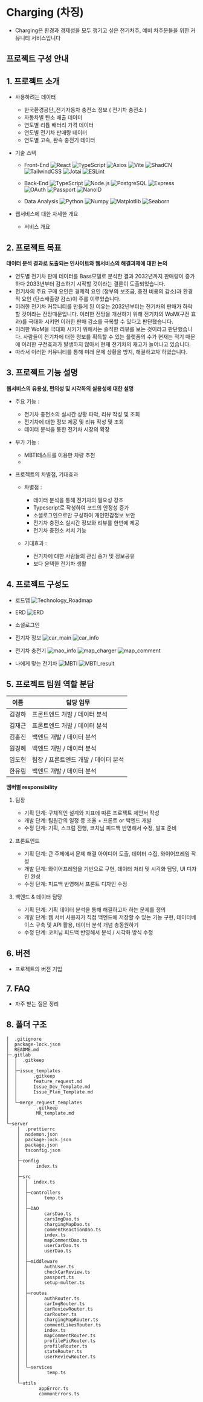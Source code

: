 # Charging (차징)
- Charging은 환경과 경제성을 모두 챙기고 싶은 전기차주, 예비 차주분들을 위한 커뮤니티 서비스입니다

## 프로젝트 구성 안내

## 1. 프로젝트 소개

  - 사용하려는 데이터
    - 한국환경공단_전기자동차 충전소 정보 ( 전기차 충전소 )
    - 자동차별 탄소 배출 데이터
    - 연도별 리튬 배터리 가격 데이터
    - 연도별 전기차 판매량 데이터
    - 연도별 고속, 완속 충전기 데이터

  - 기술 스택 
    - Front-End
      ![React](https://img.shields.io/badge/React-20232A?style=flat-square&logo=react&logoColor=61DAFB)
      ![TypeScript](https://img.shields.io/badge/TypeScript-007ACC?style=flat-square&logo=typescript&logoColor=white)
      ![Axios](https://img.shields.io/badge/Axios-20232A?style=flat-square&logo=axios&logoColor=61DAFB)
      ![Vite](https://img.shields.io/badge/Vite-20232A?style=flat-square&logo=vite&logoColor=AD46EF)
      ![ShadCN](https://img.shields.io/badge/ShadCN-20232A?style=flat-square&logo=shadcn&logoColor=black)
      ![TailwindCSS](https://img.shields.io/badge/TailwindCSS-38B2AC?style=flat-square&logo=tailwind-css&logoColor=white)
      ![Jotai](https://img.shields.io/badge/Jotai-20232A?style=flat-s&logo=jotai&logoColor=61DAFB)
      ![ESLint](https://img.shields.io/badge/ESLint-4B32C3?style=flat-square&logo=eslint&logoColor=white)
    
    - Back-End
      ![TypeScript](https://img.shields.io/badge/TypeScript-007ACC?style=flat-square&logo=typescript&logoColor=white)
      ![Node.js](https://img.shields.io/badge/Node.js-43853D?style=flat-square&logo=node-dot-js&logoColor=white)
      ![PostgreSQL](https://img.shields.io/badge/PostgreSQL-316192?style=flat-square&logo=postgresql&logoColor=white)
      ![Express](https://img.shields.io/badge/Express-000000?style=flat-square&logo=express&logoColor=white)
      ![OAuth](https://img.shields.io/badge/OAuth-000000?style=flat-square&logo=oauth&logoColor=white)
      ![Passport](https://img.shields.io/badge/Passport-34E27A?style=flat-square&logo=passport&logoColor=white)
      ![NanoID](https://img.shields.io/badge/NanoID-000000?style=flat-square&logo=nanoid&logoColor=white)

    - Data Analysis
      ![Python](https://img.shields.io/badge/Python-3776AB?style=flat-square&logo=python&logoColor=white)
      ![Numpy](https://img.shields.io/badge/Numpy-013243?style=flat-square&logo=numpy&logoColor=white)
      ![Matplotlib](https://img.shields.io/badge/Matplotlib-000000?style=flat-square&logo=matplotlib&logoColor=white)
      ![Seaborn](https://img.shields.io/badge/Seaborn-3776AB?style=flat-square&logo=seaborn&logoColor=white)

  - 웹서비스에 대한 자세한 개요
    - 서비스 개요

## 2. 프로젝트 목표

**데이터 분석 결과로 도출되는 인사이트와 웹서비스의 해결과제에 대한 논의**
  - 연도별 전기차 판매 데이터를 Bass모델로 분석한 결과 2032년까지 판매량이 증가하다 2033년부터 감소하기 시작할 것이라는 결론이 도출되었습니다.
  - 전기차의 주요 구매 요인은 경제적 요인 (정부의 보조금, 충전 비용의 감소)과 환경적 요인 (탄소배출량 감소)이 주를 이루었습니다.
  - 이러한 전기차 커뮤니티를 만들게 된 이유는 2032년부터는 전기차의 판매가 하락할 것이라는 전망때문입니다. 이러한 전망을 개선하기 위해 전기차의 WoM(구전 효과)를 극대화 시키면 이러한 판매 감소를 극복할 수 있다고 판단했습니다.
  - 이러한 WoM을 극대화 시키기 위해서는 솔직한 리뷰를 보는 것이라고 판단했습니다. 사람들이 전기차에 대한 정보를 획득할 수 있는 플랫폼의 수가 현재는 적기 때문에 이러한 구전효과가 발생하지 않아서 현재 전기차의 재고가 늘어나고 있습니다.
  - 따라서 이러한 커뮤니티를 통해 미래 문제 상황을 방지, 해결하고자 하였습니다.

## 3. 프로젝트 기능 설명

**웹서비스의 유용성, 편의성 및 시각화의 실용성에 대한 설명**

  - 주요 기능 : 
    - 전기차 충전소의 실시간 상황 파악, 리뷰 작성 및 조회 
    - 전기차에 대한 정보 제공 및 리뷰 작성 및 조회
    - 데이터 분석을 통한 전기차 시장의 확장

  - 부가 기능 : 
    - MBTI테스트를 이용한 차량 추천
    - 

  - 프로젝트의 차별점, 기대효과
    - 차별점 : 
      - 데이터 분석을 통해 전기차의 필요성 강조
      - Typescript로 작성하여 코드의 안정성 증가
      - 소셜로그인으로만 구성하여 개인민감정보 보안
      - 전기차 충전소 실시간 정보와 리뷰를 한번에 제공
      - 전기차 충전소 서치 기능

    - 기대효과 :
      - 전기차에 대한 사람들의 관심 증가 및 정보공유
      - 보다 윤택한 전기차 생활

## 4. 프로젝트 구성도
  - 로드맵
![Technology_Roadmap](/uploads/4c9b16c2aa9cb2f2b9380c06c24565b9/Technology_Roadmap.jpg)
  - ERD
![ERD](/uploads/2d18210709672b86646edf39b78381f6/ERD.png)
  - 소셜로그인

  - 전기차 정보
![car_main](/uploads/b7e57ca4150d6f7f539a9575eca3e810/car_main.png)
![car_info](/uploads/2cf7c888d9453a4fba8edfe14ccfa20e/car_info.png)

  - 전기차 충전기
![mao_info](/uploads/a6720f6899a33ead78c30478e4eebfdf/mao_info.png)
![map_charger](/uploads/b507582968f9ad1f9462fa957514e8e7/map_charger.png)
![map_comment](/uploads/d990d5ad9094e22379d5a82907df0443/map_comment.png)

  - 나에게 맞는 전기차
![MBTI](/uploads/ea50af55dd5ce481bb22aac3b90841ad/MBTI.png)
![MBTI_result](/uploads/c260435150b2e7b3fb85b487e03af2b1/MBTI_result.png)


## 5. 프로젝트 팀원 역할 분담
|  이름  |             담당 업무                |
| ------ | ------------------------------------ |
| 김경하 | 프론트엔드 개발 / 데이터 분석        |
| 김재근 | 프론트엔드 개발 / 데이터 분석        |
| 김홍진 | 백엔드 개발 / 데이터 분석            |
| 원경혜 | 백엔드 개발 / 데이터 분석            |
| 임도헌 | 팀장 / 프론트엔드 개발 / 데이터 분석 |
| 한유림 | 백엔드 개발 / 데이터 분석            |

**멤버별 responsibility**

1. 팀장 
   - 기획 단계: 구체적인 설계와 지표에 따른 프로젝트 제안서 작성
   - 개발 단계: 팀원간의 일정 등 조율 + 프론트 or 백엔드 개발
   - 수정 단계: 기획, 스크럼 진행, 코치님 피드백 반영해서 수정, 발표 준비

2. 프론트엔드 
   - 기획 단계: 큰 주제에서 문제 해결 아이디어 도출, 데이터 수집, 와이어프레임 작성
   - 개발 단계: 와이어프레임을 기반으로 구현, 데이터 처리 및 시각화 담당, UI 디자인 완성
   - 수정 단계: 피드백 반영해서 프론트 디자인 수정

3. 백엔드 & 데이터 담당  
   - 기획 단계: 기획 데이터 분석을 통해 해결하고자 하는 문제를 정의
   - 개발 단계: 웹 서버 사용자가 직접 백엔드에 저장할 수 있는 기능 구현, 데이터베이스 구축 및 API 활용, 데이터 분석 개념 총동원하기
   - 수정 단계: 코치님 피드백 반영해서 분석 / 시각화 방식 수정


## 6. 버전
  - 프로젝트의 버전 기입

## 7. FAQ
  - 자주 받는 질문 정리

## 8. 폴더 구조
```
│  .gitignore
│  package-lock.json
│  README.md
├─.gitlab
│  │  .gitkeep
│  │
│  ├─issue_templates
│  │      .gitkeep
│  │      feature_request.md
│  │      Issue_Dev_Template.md
│  │      Issue_Plan_Template.md
│  │
│  └─merge_request_templates
│          .gitkeep
│          MR_template.md
│
└─server
    │  .prettierrc
    │  nodemon.json
    │  package-lock.json
    │  package.json
    │  tsconfig.json
    │
    ├─config
    │      index.ts
    │
    ├─src
    │  │  index.ts
    │  │
    │  ├─controllers
    │  │      temp.ts
    │  │
    │  ├─DAO
    │  │      carsDao.ts
    │  │      carsImgDao.ts
    │  │      chargingMapDao.ts
    │  │      commentReactionDao.ts
    │  │      index.ts
    │  │      mapCommentDao.ts
    │  │      userCarDao.ts
    │  │      userDao.ts
    │  │
    │  ├─middleware
    │  │      authUser.ts
    │  │      checkCarReview.ts
    │  │      passport.ts
    │  │      setup-multer.ts
    │  │
    │  ├─routes
    │  │      authRouter.ts
    │  │      carImgRouter.ts
    │  │      carReviewRouter.ts
    │  │      carRouter.ts
    │  │      chargingMapRouter.ts
    │  │      commentLikesRouter.ts
    │  │      index.ts
    │  │      mapCommentRouter.ts
    │  │      profilePicRouter.ts
    │  │      profileRouter.ts
    │  │      stateRouter.ts
    │  │      userReviewRouter.ts
    │  │
    │  └─services
    │          temp.ts
    │
    └─utils
            appError.ts
            commonErrors.ts
```
